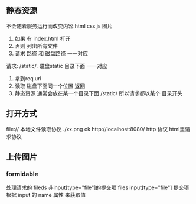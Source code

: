## 静态资源
不会随着服务运行而改变内容:html css js 图片
1. 如果 有 index.html 打开
2. 否则 列出所有文件
3. 请求 路径 和 磁盘路径 一一对应

请求: 
/static/*.* 磁盘static 目录下面 一一对应
1. 拿到req.url
2. 读取 磁盘下面同一个位置 返回
3. 静态资源 通常会放在某一个目录下面 /static/ 所以请求都以某个 目录开头

## 打开方式
file:// 本地文件读取协议 ./xx.png ok
http://localhost:8080/ http 协议
html里请求协议

## 上传图片
### formidable
处理请求的
fileds 非input[type="file"]的提交项
files input[type="file"] 提交项
根据 input 的 name 属性 来获取值